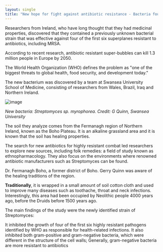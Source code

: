 ```yaml
---
layout: single
title: "New hope for fight against antibiotic resistance - Bacteria found in ancient Irish soil halts growth of superbugs"
---
```

Researchers from Ireland, who have long thought that they had medicinal properties, discovered that they contained a previously unknown bacterial strain that was effective against four of the first six superplanes resistant to antibiotics, including MRSA.

According to recent research, antibiotic resistant super-bubbles can kill 1.3 million people in Europe by 2050.

The World Health Organization (WHO) defines the problem as "one of the biggest threats to global health, food security, and development today."

The new bacterium was discovered by a team at Swansea University School of Medicine, consisting of researchers from Wales, Brazil, Iraq and Northern Ireland.

<script async src="//pagead2.googlesyndication.com/pagead/js/adsbygoogle.js"></script>
<ins class="adsbygoogle"
     style="display:block; text-align:center;"
     data-ad-layout="in-article"
     data-ad-format="fluid"
     data-ad-client="ca-pub-7868661326160958"
     data-ad-slot="3072558811"></ins>
<script>
     (adsbygoogle = window.adsbygoogle || []).push({});
</script>

![image](https://www.sciencedaily.com/images/2018/12/181227111427_1_540x360.jpg)

*New bacteria: Streptomyces sp. myrophorea. Credit: G Quinn, Swansea University*

The soil they analyze comes from the Fermanagh region of Northern Ireland, known as the Boho Plateau. It is an alkaline grassland area and it is known that the soil has healing properties.

The search for new antibiotics for highly resistant combat led researchers to explore new sources, including folk remedies: a field of study known as ethnopharmacology. They also focus on the environments where renowned antibiotic manufacturers such as Streptomyces can be found.

Dr. Fermanagh Boho, a former district of Boho. Gerry Quinn was aware of the healing traditions of the region.

**Traditionally**, it is wrapped in a small amount of soil cotton cloth and used to improve many diseases such as toothache, throat and neck infections. Interestingly, this area had been occupied by Neolithic people 4000 years ago, before the Druids before 1500 years ago.

The main findings of the study were the newly identified strain of Streptomyces:

It inhibited the growth of four of the first six highly resistant pathogens identified by WHO as responsible for health-related infections.
It also inhibited both gram-positive and gram-negative bacteria, which were different in the structure of the cell walls; Generally, gram-negative bacteria are more resistant to antibiotics

<script async src = "// pagead2.googlesyndication.com/pagead/js/adsbygoogle.js"> </ script>
<ins class = "adsbygoogle"
     style = "display: block; text-align: center;"
     data-layout-name = "in-article"
     data-ad-format = "fluid"
     data-ad-client = "ca-pub-7868661326160958"
     data-ad-slot = "3072558811"> </ ins>
<Script>
     (adsbygoogle = window.adsbygoogle || []). push ({});
</ Script>

It is not yet clear which component of the new strain prevents the growth of pathogens, but researchers are investigating it.

Professor Paul Dyson of Swansea University School of Medicine said:

"This new strain of bacteria is effective against 4 of the top 6 pathogens that are resistant to antibiotics, including MRSA. Our discovery is an important step forward in the fight against antibiotic resistance.

Our results show that folklore and traditional medicines are worth investigating in the search for new antibiotics. Scientists, historians and archaeologists can all have something to contribute to this task. It seems that part of the answer to this very modern problem might lie in the wisdom of the past."

Dr Gerry Quinn of the research team said:

"The discovery of antimicrobial substances from Streptomyces sp.myrophorea will help in our search for new drugs to treat multi-resistant bacteria, the cause of many dangerous and lethal infections.

We will now concentrate on the purification and identification of these antibiotics. We have also discovered additional antibacterial organisms from the same soil cure which may cover a broader spectrum of multi-resistant pathogens."
